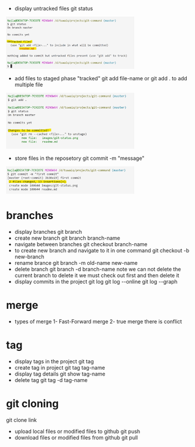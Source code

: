 - display untracked files
git status
<img src="https://github.com/NajlaHamdan/git-command/blob/master/images/git-status.png" width="350"/>

- add files to staged phase "tracked"
git add file-name 
or git add . to add multiple file
<img src="https://github.com/NajlaHamdan/git-command/blob/master/images/git-status-tracked-files.png" width="350"/>

- store files in the reposetory
git commit -m "message"
<img src="https://github.com/NajlaHamdan/git-command/blob/master/images/git-commit.png" width="350"/>

# branches
- display branches
git branch
- create new branch 
git branch branch-name
- navigate between branches
git checkout branch-name
- to create new branch and navigate to it in one command
git checkout -b new-branch
- rename brance
git branch -m old-name new-name
- delete branch 
git branch -d branch-name
note we can not delete the current branch to delete it we must check out first and then delete it
- display commits in the project
git log
git log --online
git log --graph
# merge
- types of merge
1- Fast-Forward merge
2- true merge 
there is conflict
# tag
- display tags in the project
git tag
- create tag in project
git tag tag-name
- display tag details
git show tag-name
- delete tag 
git tag -d tag-name
# git cloning
git clone link
- upload local files or modified files to github
git push
- download files or modified files from github
git pull

